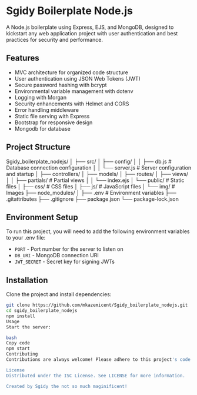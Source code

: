 # Sgidy Boilerplate Node.js

A Node.js boilerplate using Express, EJS, and MongoDB, designed to kickstart any web application project with user authentication and best practices for security and performance.

## Features

- MVC architecture for organized code structure
- User authentication using JSON Web Tokens (JWT)
- Secure password hashing with bcrypt
- Environmental variable management with dotenv
- Logging with Morgan
- Security enhancements with Helmet and CORS
- Error handling middleware
- Static file serving with Express
- Bootstrap for responsive design
- Mongodb for database

## Project Structure

Sgidy_boilerplate_nodejs/
│
├── src/
│ ├── config/
│ │ ├── db.js # Database connection configuration
│ │ └── server.js # Server configuration and startup
│ ├── controllers/
│ ├── models/
│ ├── routes/
│ ├── views/
│ │ ├── partials/ # Partial views
│ │ └── index.ejs
│ └── public/ # Static files
│ ├── css/ # CSS files
│ ├── js/ # JavaScript files
│ └── img/ # Images
├── node_modules/
│
├── .env # Environment variables
├── .gitattributes
├── .gitignore
├── package.json
└── package-lock.json

## Environment Setup

To run this project, you will need to add the following environment variables to your .env file:

- `PORT` - Port number for the server to listen on
- `DB_URI` - MongoDB connection URI
- `JWT_SECRET` - Secret key for signing JWTs

## Installation

Clone the project and install dependencies:

```bash
git clone https://github.com/mkazemicent/Sgidy_boilerplate_nodejs.git
cd sgidy_boilerplate_nodejs
npm install
Usage
Start the server:

bash
Copy code
npm start
Contributing
Contributions are always welcome! Please adhere to this project's code of conduct.

License
Distributed under the ISC License. See LICENSE for more information.

Created by Sgidy the not so much maginificent!
```
